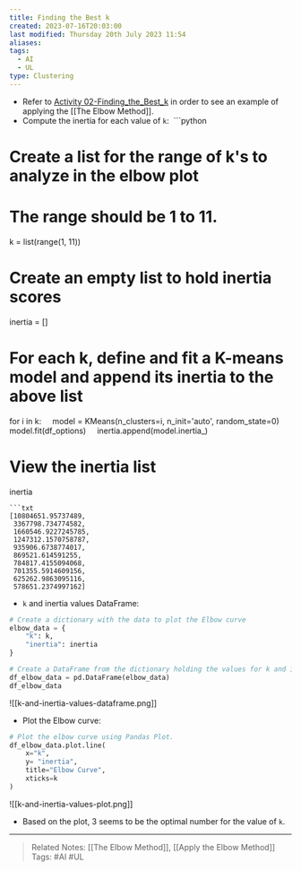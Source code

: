 ```yaml
---
title: Finding the Best k
created: 2023-07-16T20:03:00
last modified: Thursday 20th July 2023 11:54
aliases: 
tags:
  - AI
  - UL
type: Clustering
---
```

- Refer to [Activity 02-Finding_the_Best_k](file:///C:/Users/JORMIL/Work/AI_MicroBootCamp/mbc-ai/02-Unsupervised-Learning/activities/02-Finding_the_Best-k) in order to see an example of applying the [[The Elbow Method]].
- Compute the inertia for each value of `k`:
 ```python
# Create a list for the range of k's to analyze in the elbow plot
# The range should be 1 to 11.
k = list(range(1, 11))

# Create an empty list to hold inertia scores
inertia = []

# For each k, define and fit a K-means model and append its inertia to the above list
for i in k:
    model = KMeans(n_clusters=i, n_init='auto', random_state=0)
    model.fit(df_options)
    inertia.append(model.inertia_)

# View the inertia list
inertia
```
```txt
[10804651.95737489,
 3367798.734774582,
 1660546.9227245785,
 1247312.1570758787,
 935906.6738774017,
 869521.614591255,
 784817.4155094068,
 701355.5914609156,
 625262.9863095116,
 578651.2374997162]
```
- `k` and inertia values DataFrame:
```python
# Create a dictionary with the data to plot the Elbow curve
elbow_data = {
    "k": k,
    "inertia": inertia
}

# Create a DataFrame from the dictionary holding the values for k and inertia.
df_elbow_data = pd.DataFrame(elbow_data)
df_elbow_data
```
![[k-and-inertia-values-dataframe.png]]
- Plot the Elbow curve:
```python
# Plot the elbow curve using Pandas Plot.
df_elbow_data.plot.line(
    x="k",
    y= "inertia",
    title="Elbow Curve",
    xticks=k
)
```
![[k-and-inertia-values-plot.png]]
- Based on the plot, 3 seems to be the optimal number for the value of `k`.
---
>Related Notes: [[The Elbow Method]], [[Apply the Elbow Method]]
>Tags: #AI #UL 
